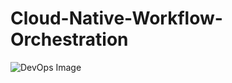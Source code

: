 # Cloud-Native-Workflow-Orchestration
![DevOps Image](https://ik.imagekit.io/xaui7gvqp/portfolio/devops.png?updatedAt=1755302088182)
